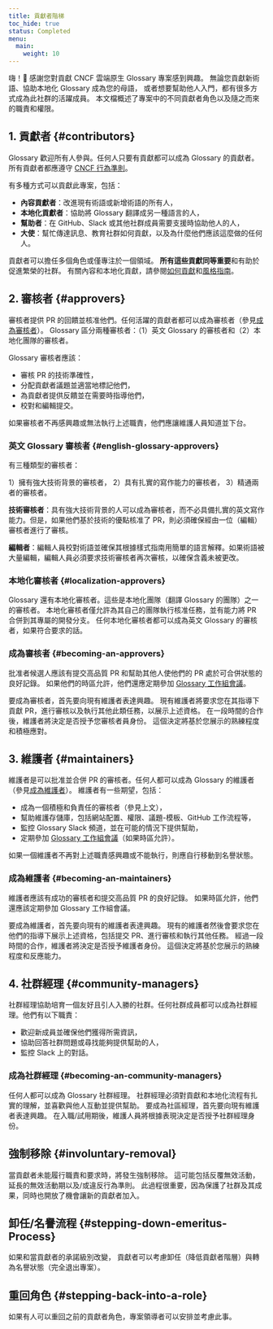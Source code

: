 ```yaml
---
title: 貢獻者階梯
toc_hide: true
status: Completed
menu:
  main:
    weight: 10
---
```


嗨！👋 感謝您對貢獻 CNCF 雲端原生 Glossary 專案感到興趣。
無論您貢獻新術語、協助本地化 Glossary 成為您的母語，
或者想要幫助他人入門，都有很多方式成為此社群的活躍成員。
本文檔概述了專案中的不同貢獻者角色以及隨之而來的職責和權限。

## 1. 貢獻者 {#contributors}

Glossary 歡迎所有人參與。任何人只要有貢獻都可以成為 Glossary 的貢獻者。所有貢獻者都應遵守 [CNCF 行為準則](https://github.com/cncf/foundation/blob/main/code-of-conduct.md)。

有多種方式可以貢獻此專案，包括：

- **內容貢獻者**：改進現有術語或新增術語的所有人，
- **本地化貢獻者**：協助將 Glossary 翻譯成另一種語言的人，
- **幫助者**：在 GitHub、Slack 或其他社群成員需要支援時協助他人的人，
- **大使**：幫忙傳達訊息、教育社群如何貢獻，以及為什麼他們應該這麼做的任何人。

貢獻者可以擔任多個角色或僅專注於一個領域。
**所有這些貢獻同等重要**和有助於促進繁榮的社群。
有關內容和本地化貢獻，請參閱[如何貢獻](/zh-tw/contribute/)和[風格指南](/zh-tw/style-guide/)。

## 2. 審核者 {#approvers}

審核者提供 PR 的回饋並核准他們。任何活躍的貢獻者都可以成為審核者（參見[成為審核者](#becoming-an-approvers)）。 
Glossary 區分兩種審核者：（1）英文 Glossary 的審核者和（2）本地化團隊的審核者。

Glossary 審核者應該：

- 審核 PR 的技術準確性，
- 分配貢獻者議題並適當地標記他們，
- 為貢獻者提供反饋並在需要時指導他們，
- 校對和編輯提交。

如果審核者不再感興趣或無法執行上述職責，他們應讓維護人員知道並下台。

### 英文 Glossary 審核者 {#english-glossary-approvers}

有三種類型的審核者：

1）擁有強大技術背景的審核者，
2）具有扎實的寫作能力的審核者，
3）精通兩者的審核者。

**技術審核者**：具有強大技術背景的人可以成為審核者，而不必具備扎實的英文寫作能力。但是，如果他們基於技術的優點核准了 PR，則必須確保經由一位（編輯）審核者進行了審核。

**編輯者**：編輯人員校對術語並確保其根據樣式指南用簡單的語言解釋。如果術語被大量編輯，編輯人員必須要求技術審核者再次審核，以確保含義未被更改。

### 本地化審核者 {#localization-approvers}

Glossary 還有本地化審核者。這些是本地化團隊（翻譯 Glossary 的團隊）之一的審核者。
本地化審核者僅允許為其自己的團隊執行核准任務，並有能力將 PR 合併到其專屬的開發分支。
任何本地化審核者都可以成為英文 Glossary 的審核者，如果符合要求的話。

### 成為審核者 {#becoming-an-approvers}

批准者候選人應該有提交高品質 PR 和幫助其他人使他們的 PR 處於可合併狀態的良好記錄。
如果他們的時區允許，他們還應定期參加 [Glossary 工作組會議](https://www.cncf.io/calendar/)。

要成為審核者，首先要向現有維護者表達興趣。
現有維護者將要求您在其指導下貢獻 PR，進行審核以及執行其他此類任務，以展示上述資格。 
在一段時間的合作後，維護者將決定是否授予您審核者員身份。 
這個決定將基於您展示的熟練程度和積極應對。

## 3. 維護者 {#maintainers}

維護者是可以批准並合併 PR 的審核者。任何人都可以成為 Glossary 的維護者（參見[成為維護者](#becoming-a-maintainer)）。 
維護者有一些期望，包括：

- 成為一個積極和負責任的審核者（參見上文），
- 幫助維護存儲庫，包括網站配置、權限、議題-模板、GitHub 工作流程等，
- 監控 Glossary Slack 頻道，並在可能的情況下提供幫助，
- 定期參加 [Glossary 工作組會議](https://www.cncf.io/calendar/)（如果時區允許）。

如果一個維護者不再對上述職責感興趣或不能執行，則應自行移動到名譽狀態。

### 成為維護者 {#becoming-an-maintainers}

維護者應該有成功的審核者和提交高品質 PR 的良好記錄。 
如果時區允許，他們還應該定期參加 Glossary 工作組會議。

要成為維護者，首先要向現有的維護者表達興趣。 
現有的維護者然後會要求您在他們的指導下展示上述資格，包括提交 PR、進行審核和執行其他任務。 
經過一段時間的合作，維護者將決定是否授予維護者身份。
這個決定將基於您展示的熟練程度和反應能力。

## 4. 社群經理 {#community-managers}

社群經理協助培育一個友好且引人入勝的社群。任何社群成員都可以成為社群經理。他們有以下職責：

- 歡迎新成員並確保他們獲得所需資訊，
- 協助回答社群問題或尋找能夠提供幫助的人，
- 監控 Slack 上的對話。

### 成為社群經理 {#becoming-an-community-managers}

任何人都可以成為 Glossary 社群經理。
社群經理必須對貢獻和本地化流程有扎實的理解，並喜歡與他人互動並提供幫助。
要成為社區經理，首先要向現有維護者表達興趣。
在入職/試用期後，維護人員將根據表現決定是否授予社群經理身份。

## 強制移除 {#involuntary-removal}

當貢獻者未能履行職責和要求時，將發生強制移除。
這可能包括反覆無效活動，延長的無效活動期以及/或違反行為準則。
此過程很重要，因為保護了社群及其成果，同時也開放了機會讓新的貢獻者加入。

## 卸任/名譽流程 {#stepping-down-emeritus-Process}

如果和當貢獻者的承諾級別改變，
貢獻者可以考慮卸任（降低貢獻者階層）與轉為名譽狀態（完全退出專案）。

## 重回角色 {#stepping-back-into-a-role}

如果有人可以重回之前的貢獻者角色，專案領導者可以安排並考慮此事。

